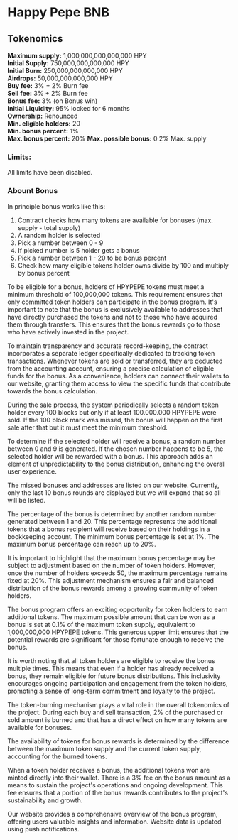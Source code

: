 # Happy Pepe BNB

## Tokenomics

**Maximum supply:** 1,000,000,000,000,000 HPY  
**Initial Supply:** 750,000,000,000,000 HPY  
**Initial Burn:** 250,000,000,000,000 HPY  
**Airdrops:** 50,000,000,000,000 HPY  
**Buy fee:** 3% + 2% Burn fee  
**Sell fee:** 3% + 2% Burn fee  
**Bonus fee:** 3% (on Bonus win)  
**Initial Liquidity:** 95% locked for 6 months  
**Ownership:** Renounced  
**Min. eligible holders:** 20  
**Min. bonus percent:** 1%  
**Max. bonus percent:** 20%
**Max. possible bonus:** 0.2% Max. supply

### Limits:

All limits have been disabled.

### Abount Bonus

In principle bonus works like this:  

1. Contract checks how many tokens are available for bonuses (max. supply - total supply)
2. A random holder is selected
3. Pick a number between 0 - 9
4. If picked number is 5 holder gets a bonus
5. Pick a number between 1 - 20 to be bonus percent
6. Check how many eligible tokens holder owns divide by 100 and multiply by bonus percent

To be eligible for a bonus, holders of HPYPEPE tokens must meet a minimum threshold of 100,000,000 tokens. This requirement ensures that only committed token holders can participate in the bonus program. It's important to note that the bonus is exclusively available to addresses that have directly purchased the tokens and not to those who have acquired them through transfers. This ensures that the bonus rewards go to those who have actively invested in the project.

To maintain transparency and accurate record-keeping, the contract incorporates a separate ledger specifically dedicated to tracking token transactions. Whenever tokens are sold or transferred, they are deducted from the accounting account, ensuring a precise calculation of eligible funds for the bonus. As a convenience, holders can connect their wallets to our website, granting them access to view the specific funds that contribute towards the bonus calculation.

During the sale process, the system periodically selects a random token holder every 100 blocks but only if at least 100.000.000 HPYPEPE were sold. If the 100 block mark was missed, the bonus will happen on the first sale after that but it must meet the minimum threshold.

To determine if the selected holder will receive a bonus, a random number between 0 and 9 is generated. If the chosen number happens to be 5, the selected holder will be rewarded with a bonus. This approach adds an element of unpredictability to the bonus distribution, enhancing the overall user experience.

The missed bonuses and addresses are listed on our website. Currently, only the last 10 bonus rounds are displayed but we will expand that so all will be listed.

The percentage of the bonus is determined by another random number generated between 1 and 20. This percentage represents the additional tokens that a bonus recipient will receive based on their holdings in a bookkeeping account. The minimum bonus percentage is set at 1%. The maximum bonus percentage can reach up to 20%.

It is important to highlight that the maximum bonus percentage may be subject to adjustment based on the number of token holders. However, once the number of holders exceeds 50, the maximum percentage remains fixed at 20%. This adjustment mechanism ensures a fair and balanced distribution of the bonus rewards among a growing community of token holders.

The bonus program offers an exciting opportunity for token holders to earn additional tokens. The maximum possible amount that can be won as a bonus is set at 0.1% of the maximum token supply, equivalent to 1,000,000,000 HPYPEPE tokens. This generous upper limit ensures that the potential rewards are significant for those fortunate enough to receive the bonus.

It is worth noting that all token holders are eligible to receive the bonus multiple times. This means that even if a holder has already received a bonus, they remain eligible for future bonus distributions. This inclusivity encourages ongoing participation and engagement from the token holders, promoting a sense of long-term commitment and loyalty to the project.

The token-burning mechanism plays a vital role in the overall tokenomics of the project. During each buy and sell transaction, 2% of the purchased or sold amount is burned and that has a direct effect on how many tokens are available for bonuses.

The availability of tokens for bonus rewards is determined by the difference between the maximum token supply and the current token supply, accounting for the burned tokens.

When a token holder receives a bonus, the additional tokens won are minted directly into their wallet. There is a 3% fee on the bonus amount as a means to sustain the project's operations and ongoing development. This fee ensures that a portion of the bonus rewards contributes to the project's sustainability and growth.

Our website provides a comprehensive overview of the bonus program, offering users valuable insights and information. Website data is updated using push notifications.
